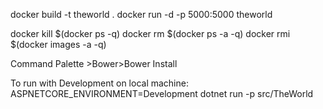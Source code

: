 docker build -t theworld .
docker run -d -p 5000:5000 theworld

docker kill $(docker ps -q)
docker rm $(docker ps -a -q)
docker rmi $(docker images -a -q)

Command Palette >Bower>Bower Install

To run with Development on local machine: ASPNETCORE_ENVIRONMENT=Development dotnet run -p src/TheWorld
